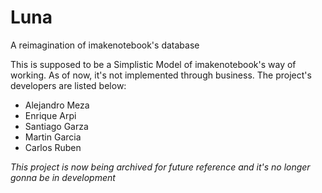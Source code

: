 # Luna
A reimagination of imakenotebook's database

This is supposed to be a Simplistic Model of imakenotebook's way of working. As of now, it's not implemented through business.
The project's developers are listed below:

- Alejandro Meza
- Enrique Arpi
- Santiago Garza
- Martin Garcia
- Carlos Ruben

_This project is now being archived for future reference and it's no longer gonna be in development_
